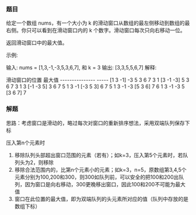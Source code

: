 ### 题目
给定一个数组 nums，有一个大小为 k 的滑动窗口从数组的最左侧移动到数组的最右侧。你只可以看到在滑动窗口内的 k 个数字。滑动窗口每次只向右移动一位。
<p>
返回滑动窗口中的最大值。
 <p>
 示例:
 <p>
 输入: nums = [1,3,-1,-3,5,3,6,7], 和 k = 3
 输出: [3,3,5,5,6,7]
  解释:
  <p>
  滑动窗口的位置                最大值
  ---------------               -----
  [1  3  -1] -3  5  3  6  7       3
  1 [3  -1  -3] 5  3  6  7       3
  1  3 [-1  -3  5] 3  6  7       5
  1  3  -1 [-3  5  3] 6  7       5
  1  3  -1  -3 [5  3  6] 7       6
  1  3  -1  -3  5 [3  6  7]      7
  
### 解题
思路：考虑窗口是滑动的，略过每次对窗口的重新排序想法，采用双端队列保存下标
<p>
压入第n个元素时

1. 移除队列头部超出窗口范围的元素（若有）；如k=3，压入第5个元素时，若队列头为2，则移除
2. 移除合法范围内的，比第n个元素小的元素；如k=3，n=5，原数组第3,4,5个元素分别为100,200和300，则300如队列前，可以安全的把100和200出队列，因为窗口是向右移动，300更晚移出窗口，因此100和200不可能为最大值
3. 窗口在此位置的最大值，即为双端队列的头元素所对应的值（队列中存放的是数组下标）